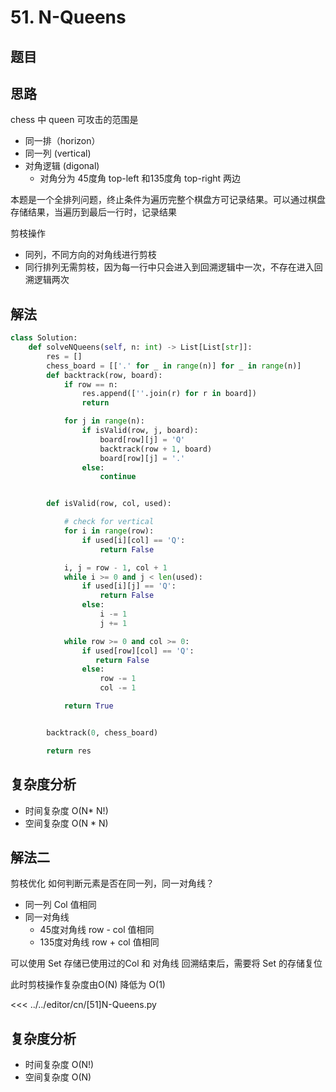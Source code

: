 # 51. N-Queens

## 题目

<!--@include: ../../editor/cn/doc/content/[51]N-Queens.md-->

## 思路
chess 中 queen 可攻击的范围是
- 同一排（horizon）
- 同一列 (vertical)
- 对角逻辑 (digonal)
  - 对角分为 45度角 top-left 和135度角 top-right 两边

本题是一个全排列问题，终止条件为遍历完整个棋盘方可记录结果。可以通过棋盘存储结果，当遍历到最后一行时，记录结果

剪枝操作
- 同列，不同方向的对角线进行剪枝
- 同行排列无需剪枝，因为每一行中只会进入到回溯逻辑中一次，不存在进入回溯逻辑两次


## 解法

```python
class Solution:
    def solveNQueens(self, n: int) -> List[List[str]]:
        res = []
        chess_board = [['.' for _ in range(n)] for _ in range(n)]
        def backtrack(row, board):
            if row == n:
                res.append([''.join(r) for r in board])
                return

            for j in range(n):
                if isValid(row, j, board):
                    board[row][j] = 'Q'
                    backtrack(row + 1, board)
                    board[row][j] = '.'
                else:
                    continue


        def isValid(row, col, used):

            # check for vertical
            for i in range(row):
                if used[i][col] == 'Q':
                    return False

            i, j = row - 1, col + 1
            while i >= 0 and j < len(used):
                if used[i][j] == 'Q':
                    return False
                else:
                    i -= 1
                    j += 1

            while row >= 0 and col >= 0:
                if used[row][col] == 'Q':
                   return False
                else:
                    row -= 1
                    col -= 1

            return True


        backtrack(0, chess_board)

        return res

```


## 复杂度分析
- 时间复杂度 O(N* N!)
- 空间复杂度 O(N * N)


## 解法二
剪枝优化
如何判断元素是否在同一列，同一对角线？
- 同一列 Col 值相同
- 同一对角线
  - 45度对角线 row - col 值相同
  - 135度对角线 row + col 值相同

可以使用 Set 存储已使用过的Col 和 对角线
回溯结束后，需要将 Set 的存储复位

此时剪枝操作复杂度由O(N) 降低为 O(1)

<<< ../../editor/cn/[51]N-Queens.py

## 复杂度分析
- 时间复杂度 O(N!)
- 空间复杂度 O(N)